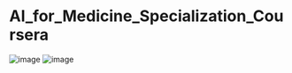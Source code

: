 # AI_for_Medicine_Specialization_Coursera
![image](https://github.com/user-attachments/assets/6cec7f4c-e838-4074-82e6-9c38f410cc70)
![image](https://github.com/user-attachments/assets/5caa148a-3ccf-4b67-846f-c628070b9917)

